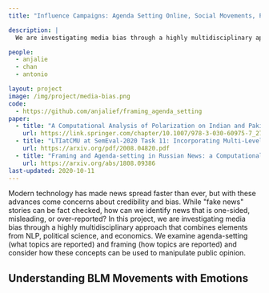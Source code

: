 ```yaml
---
title: "Influence Campaigns: Agenda Setting Online, Social Movements, Polarization"

description: |
  We are investigating media bias through a highly multidisciplinary approach that combines elements from NLP, political science, and economics.

people:
  - anjalie
  - chan
  - antonio

layout: project
image: /img/project/media-bias.png
code: 
  - https://github.com/anjalief/framing_agenda_setting
paper:
  - title: "A Computational Analysis of Polarization on Indian and Pakistani Social Media"
    url: https://link.springer.com/chapter/10.1007/978-3-030-60975-7_27
  - title: "LTIatCMU at SemEval-2020 Task 11: Incorporating Multi-Level Features for Multi-Granular Propaganda Span Identification"
    url: https://arxiv.org/pdf/2008.04820.pdf
  - title: "Framing and Agenda-setting in Russian News: a Computational Analysis of Intricate Political Strategies"
    url: https://arxiv.org/abs/1808.09386
last-updated: 2020-10-11
---
```


Modern technology has made news spread faster than ever, but with these advances come concerns about credibility and bias. While "fake news" stories can be fact checked, how can we identify news that is one-sided, misleading, or over-reported? In this project, we are investigating media bias through a highly multidisciplinary approach that combines elements from NLP, political science, and economics. We examine agenda-setting (what topics are reported) and framing (how topics are reported) and consider how these concepts can be used to manipulate public opinion.

## Understanding BLM Movements with Emotions

